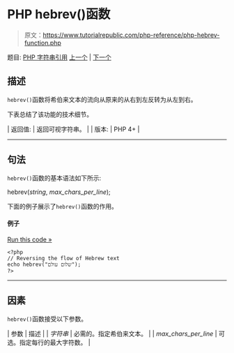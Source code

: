 # PHP hebrev()函数

> 原文：<https://www.tutorialrepublic.com/php-reference/php-hebrev-function.php>

题目: [PHP 字符串引用](php-string-functions.php) [上一个](php-get-html-translation-table-function.php) | [下一个](php-hex2bin-function.php)

## 描述

`hebrev()`函数将希伯来文本的流向从原来的从右到左反转为从左到右。

下表总结了该功能的技术细节。

| 返回值: | 返回可视字符串。 |
| 版本: | PHP 4+ |

* * *

## 句法

`hebrev()`函数的基本语法如下所示:

hebrev(*string*, *max_chars_per_line*);

下面的例子展示了`hebrev()`函数的作用。

#### 例子

[Run this code »](../codelab.php?topic=php&file=reverse-the-display-of-hebrew-characters "Run this code to view the output")

```
<?php
// Reversing the flow of Hebrew text
echo hebrev("שלום עולם");
?>
```

* * *

## 因素

`hebrev()`函数接受以下参数。

| 参数 | 描述 |
| *字符串* | 必需的。指定希伯来文本。 |
| *max_chars_per_line* | 可选。指定每行的最大字符数。 |
